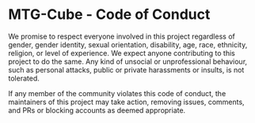 # MTG-Cube - Code of Conduct

We promise to respect everyone involved in this project regardless of gender, gender identity, sexual orientation, disability, age, race, ethnicity, religion, or level of experience. We expect anyone contributing to this project to do the same. Any kind of unsocial or unprofessional behaviour, such as personal attacks, public or private harassments or insults, is not tolerated.

If any member of the community violates this code of conduct, the maintainers of this project may take action, removing issues, comments, and PRs or blocking accounts as deemed appropriate.
